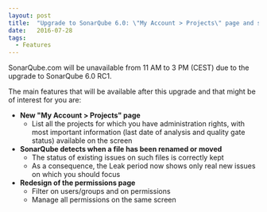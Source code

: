 ```yaml
---
layout: post
title:  "Upgrade to SonarQube 6.0: \"My Account > Projects\" page and support of file renaming"
date:   2016-07-28
tags:
  - Features
---
```


SonarQube.com will be unavailable from 11 AM to 3 PM (CEST) due to the upgrade
to SonarQube 6.0 RC1.

The main features that will be available after this upgrade and that might be of
interest for you are:

- **New "My Account > Projects" page**
  - List all the projects for which you have administration rights, with most
  important information (last date of analysis and quality gate status) available
  on the screen
- **SonarQube detects when a file has been renamed or moved**
  - The status of existing issues on such files is correctly kept
  - As a consequence, the Leak period now shows only real new issues on which you should focus
- **Redesign of the permissions page**
  - Filter on users/groups and on permissions
  - Manage all permissions on the same screen
